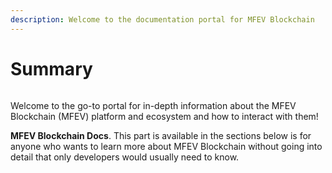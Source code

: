 ```yaml
---
description: Welcome to the documentation portal for MFEV Blockchain
---
```


# Summary

<figure><img src="https://mfevscan.com/images/blockscout_logo-ecc5ab7a24bf802f5ce8eaf936e1f216.svg?vsn=d" alt=""><figcaption></figcaption></figure>



Welcome to the go-to portal for in-depth information about the MFEV Blockchain (MFEV) platform and ecosystem and how to interact with them!

**MFEV Blockchain Docs**. This part is available in the sections below is for anyone who wants to learn more about MFEV Blockchain without going into detail that only developers would usually need to know.
